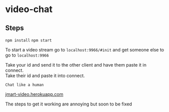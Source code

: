 # video-chat

## Steps

`npm install`
`npm start`

To start a video stream go to `localhost:9966/#init` and get someone else to go to
`localhost:9966`

Take your id and send it to the other client and have them paste it in connect.  
Take their id and paste it into connect.

`Chat like a human`

[jmart-video.herokuapp.com](jmart-video.herokuapp.com)

The steps to get it working are annoying but soon to be fixed